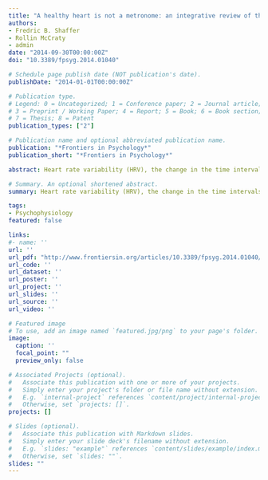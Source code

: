 ```yaml
---
title: "A healthy heart is not a metronome: an integrative review of the heart’s anatomy and heart rate variability"
authors:
- Fredric B. Shaffer
- Rollin McCraty
- admin
date: "2014-09-30T00:00:00Z"
doi: "10.3389/fpsyg.2014.01040"

# Schedule page publish date (NOT publication's date).
publishDate: "2014-01-01T00:00:00Z"

# Publication type.
# Legend: 0 = Uncategorized; 1 = Conference paper; 2 = Journal article;
# 3 = Preprint / Working Paper; 4 = Report; 5 = Book; 6 = Book section;
# 7 = Thesis; 8 = Patent
publication_types: ["2"]

# Publication name and optional abbreviated publication name.
publication: "*Frontiers in Psychology*"
publication_short: "*Frontiers in Psychology*"

abstract: Heart rate variability (HRV), the change in the time intervals between adjacent heartbeats, is an emergent property of interdependent regulatory systems that operate on different time scales to adapt to challenges and achieve optimal performance. This article brieﬂy reviews neural regulation of the heart, and its basic anatomy, the cardiac cycle, and the sinoatrial and atrioventricular pacemakers. The cardiovascular regulation center in the medulla integrates sensory information and input from higher brain centers, and afferent cardiovascular system inputs to adjust heart rate and blood pressure via sympathetic and parasympathetic efferent pathways. This article reviews sympathetic and parasympathetic inﬂuences on the heart, and examines the interpretation of HRV and the association between reduced HRV, risk of disease and mortality, and the loss of regulatory capacity. This article also discusses the intrinsic cardiac nervous system and the heart-brain connection, through which afferent information can inﬂuence activity in the subcortical and frontocortical areas, and motor cortex. It also considers new perspectives on the putative underlying physiological mechanisms and properties of the ultra-low-frequency (ULF), very-low-frequency (VLF), low-frequency (LF), and high-frequency (HF) bands. Additionally, it reviews the most common time and frequency domain measurements as well as standardized data collection protocols. In its ﬁnal section, this article integrates Porges’ polyvagal theory, Thayer and colleagues’ neurovisceral integration model, Lehrer et al.’s resonance frequency model, and the Institute of HeartMath’s coherence model. The authors conclude that a coherent heart is not a metronome because its rhythms are characterized by both complexity and stability over longer time scales. Future research should expand understanding of how the heart and its intrinsic nervous system inﬂuence the brain.

# Summary. An optional shortened abstract.
summary: Heart rate variability (HRV), the change in the time intervals between adjacent heartbeats, is an emergent property of interdependent regulatory systems that operate on different time scales to adapt to challenges and achieve optimal performance. This article brieﬂy reviews neural regulation of the heart, and its basic anatomy, the cardiac cycle, and the sinoatrial and atrioventricular pacemakers. The cardiovascular regulation center in the medulla integrates sensory information and input from higher brain centers, and afferent cardiovascular system inputs to adjust heart rate and blood pressure via sympathetic and parasympathetic efferent pathways. This article reviews sympathetic and parasympathetic inﬂuences on the heart, and examines the interpretation of HRV and the association between reduced HRV, risk of disease and mortality, and the loss of regulatory capacity. This article also discusses the intrinsic cardiac nervous system and the heart-brain connection, through which afferent information can inﬂuence activity in the subcortical and frontocortical areas, and motor cortex. It also considers new perspectives on the putative underlying physiological mechanisms and properties of the ultra-low-frequency (ULF), very-low-frequency (VLF), low-frequency (LF), and high-frequency (HF) bands. Additionally, it reviews the most common time and frequency domain measurements as well as standardized data collection protocols. In its ﬁnal section, this article integrates Porges’ polyvagal theory, Thayer and colleagues’ neurovisceral integration model, Lehrer et al.’s resonance frequency model, and the Institute of HeartMath’s coherence model. The authors conclude that a coherent heart is not a metronome because its rhythms are characterized by both complexity and stability over longer time scales. Future research should expand understanding of how the heart and its intrinsic nervous system inﬂuence the brain.

tags:
- Psychophysiology
featured: false

links:
#- name: ''
url: ''
url_pdf: "http://www.frontiersin.org/articles/10.3389/fpsyg.2014.01040/pdf"
url_code: ''
url_dataset: ''
url_poster: ''
url_project: ''
url_slides: ''
url_source: ''
url_video: ''

# Featured image
# To use, add an image named `featured.jpg/png` to your page's folder. 
image:
  caption: ''
  focal_point: ""
  preview_only: false

# Associated Projects (optional).
#   Associate this publication with one or more of your projects.
#   Simply enter your project's folder or file name without extension.
#   E.g. `internal-project` references `content/project/internal-project/index.md`.
#   Otherwise, set `projects: []`.
projects: []

# Slides (optional).
#   Associate this publication with Markdown slides.
#   Simply enter your slide deck's filename without extension.
#   E.g. `slides: "example"` references `content/slides/example/index.md`.
#   Otherwise, set `slides: ""`.
slides: ""
---
```


